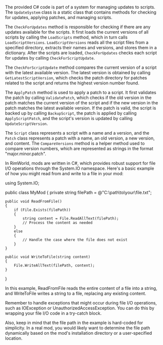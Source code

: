 The provided C# code is part of a system for managing updates to scripts. The `UpdateSystem` class is a static class that contains methods for checking for updates, applying patches, and managing scripts.

The `CheckForUpdates` method is responsible for checking if there are any updates available for the scripts. It first loads the current versions of all scripts by calling the `LoadScripts` method, which in turn calls `LoadScriptVersions`. `LoadScriptVersions` reads all the script files from a specified directory, extracts their names and versions, and stores them in a dictionary. After the scripts are loaded, `CheckForUpdates` checks each script for updates by calling `CheckForScriptUpdate`.

The `CheckForScriptUpdate` method compares the current version of a script with the latest available version. The latest version is obtained by calling `GetLatestScriptVersion`, which checks the patch directory for patches related to the script and returns the highest version number found.

The `ApplyPatch` method is used to apply a patch to a script. It first validates the patch by calling `ValidatePatch`, which checks if the old version in the patch matches the current version of the script and if the new version in the patch matches the latest available version. If the patch is valid, the script is backed up by calling `BackupScript`, the patch is applied by calling `ApplyScriptPatch`, and the script's version is updated by calling `UpdateScriptVersion`.

The `Script` class represents a script with a name and a version, and the `Patch` class represents a patch with a name, an old version, a new version, and content. The `CompareVersions` method is a helper method used to compare version numbers, which are represented as strings in the format "major.minor.patch".

In RimWorld, mods are written in C#, which provides robust support for file I/O operations through the System.IO namespace. Here's a basic example of how you might read from and write to a file in your mod:

using System.IO;

public class MyMod
{
    private string filePath = @"C:\path\to\your\file.txt";

    public void ReadFromFile()
    {
        if (File.Exists(filePath))
        {
            string content = File.ReadAllText(filePath);
            // Process the content as needed
        }
        else
        {
            // Handle the case where the file does not exist
        }
    }

    public void WriteToFile(string content)
    {
        File.WriteAllText(filePath, content);
    }
}

In this example, ReadFromFile reads the entire content of a file into a string, and WriteToFile writes a string to a file, replacing any existing content.

Remember to handle exceptions that might occur during file I/O operations, such as IOException or UnauthorizedAccessException. You can do this by wrapping your file I/O code in a try-catch block.

Also, keep in mind that the file path in the example is hard-coded for simplicity. In a real mod, you would likely want to determine the file path dynamically based on the mod's installation directory or a user-specified location.

